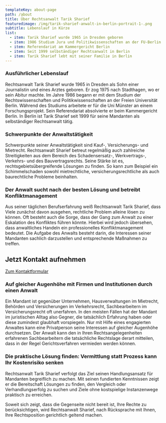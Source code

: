 ```yaml
---
templateKey: about-page
path: /about
title: Über Rechtsanwalt Tarik Sharief
featuredimage: /img/tarik-sharief-anwalt-in-berlin-portrait-1-.png
subtitle: Lebenslauf in Kürze
list:
  - item: Tarik Sharief wurde 1965 in Dresden geboren
  - item: 1986 Studium Jura und Politikwissenschaften an der FU-Berlin
  - item: Referendariat am Kammergericht Berlin
  - item: Seit 1999 selbständiger Rechtsanwalt in Berlin
  - item: Tarik Sharief lebt mit seiner Familie in Berlin
---
```

### Ausführlicher Lebenslauf

Rechtsanwalt Tarik Sharief wurde 1965 in Dresden als Sohn einer Journalistin und eines Arztes geboren. Er zog 1975 nach Stadthagen, wo er sein Abitur machte. Im Jahre 1986 begann er mit dem Studium der Rechtswissenschaften und Politikwissenschaften an der Freien Universität Berlin. Während des Studiums arbeitete er für die Uni Münster an einem Forschungsprojekt. Sein Referendariat absolvierte er beim Kammergericht Berlin. In Berlin ist Tarik Sharief seit 1999 für seine Mandanten als selbständiger Rechtsanwalt tätig.

### Schwerpunkte der Anwaltstätigkeit

Schwerpunkte seiner Anwaltstätigkeit sind Kauf-, Versicherungs- und Mietrecht. Rechtsanwalt Sharief betreut regelmäßig auch zahlreiche Streitigkeiten aus dem Bereich des Schadensersatz-, Werkvertrags-, Verkehrs- und des Bauvertragsrechts. Seine Stärke ist es, rechtsgebietsübergreifende Lösungen zu finden. So kann zum Beispiel ein Schimmelschaden sowohl mietrechtliche, versicherungsrechtliche als auch baurechtliche Probleme beinhalten. 

### Der Anwalt sucht nach der besten Lösung und betreibt Konfliktmanagement

Aus seiner täglichen Berufserfahrung weiß Rechtsanwalt Tarik Sharief, dass Viele zunächst davon ausgehen, rechtliche Problem alleine lösen zu können. Oft besteht auch die Sorge, dass der Gang zum Anwalt zu einer Eskalation des Konfliktes führen könnte. Hierbei wird jedoch übersehen, dass anwaltliches Handeln ein professionelles Konfliktmanagement bedeutet. Die Aufgabe des Anwalts besteht darin, die Interessen seiner Mandanten sachlich darzustellen und entsprechende Maßnahmen zu treffen.

<div class="bg-scnd container-fluid" style="margin-top:1rem;margin-bottom:1rem;"><div class="container"><div class="justify-content-center row"><div class="col-md-auto"><h2 style="text-align: right; width: fit-content;">Jetzt Kontakt aufnehmen</h2></div><div class="col-md-auto"><a href="https://klarheitundrecht.netlify.app//kontakt" class="btn btn-primary">Zum Kontaktformular</a></div></div></div></div>

### Auf gleicher Augenhöhe mit Firmen und Institutionen durch einen Anwalt

Ein Mandant ist gegenüber Unternehmen, Hausverwaltungen im Mietrecht, Behörden und Versicherungen im Verkehrsrecht, Sachbearbeitern im Versicherungsrecht oft unerfahren. In den meisten Fällen hat der Mandant im juristischen Alltag also Gegner, die tatsächlich Erfahrung haben oder diese zumindest glaubhaft vorspiegeln. Nur mit Hilfe eines engagierten Anwaltes kann eine Privatperson seine Interessen auf gleicher Augenhöhe durchsetzen. Der Anwalt kann den in Ihren Rechtsangelegenheiten erfahrenen Sachbearbeitern die tatsächliche Rechtslage derart mitteilen, dass in der Regel Gerichtsverfahren vermieden werden können. 

### Die praktische Lösung finden: Vermittlung statt Prozess kann Ihr Kostenrisiko senken

Rechtsanwalt Tarik Sharief verfolgt das Ziel seinen Handlungsansatz für Mandanten begreiflich zu machen. Mit seinen fundierten Kenntnissen zeigt er die Bereitschaft Lösungen zu finden, den Vergleich oder Verhandlungserfolg zu suchen und Ziele ohne kostspielige Instanzenwege praktisch zu erreichen. 

Soweit sich zeigt, dass die Gegenseite nicht bereit ist, Ihre Rechte zu berücksichtigen, wird Rechtsanwalt Sharief, nach Rücksprache mit Ihnen, Ihre Rechtsposition gerichtlich geltend machen.